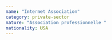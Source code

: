 ```yaml
---
name: "Internet Association"
category: private-sector
nature: "Association professionnelle "
nationality: USA
---
```

    